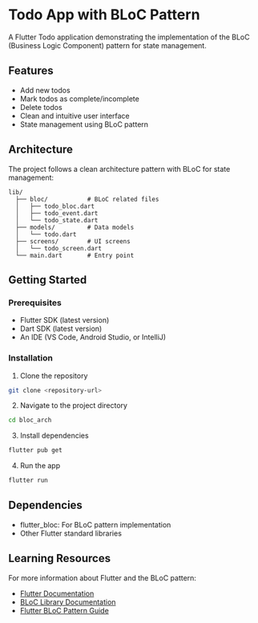 # Todo App with BLoC Pattern

A Flutter Todo application demonstrating the implementation of the BLoC (Business Logic Component) pattern for state management.

## Features

- Add new todos
- Mark todos as complete/incomplete
- Delete todos
- Clean and intuitive user interface
- State management using BLoC pattern

## Architecture

The project follows a clean architecture pattern with BLoC for state management:

```
lib/
  ├── bloc/           # BLoC related files
  │   ├── todo_bloc.dart
  │   ├── todo_event.dart
  │   └── todo_state.dart
  ├── models/         # Data models
  │   └── todo.dart
  ├── screens/        # UI screens
  │   └── todo_screen.dart
  └── main.dart       # Entry point
```

## Getting Started

### Prerequisites

- Flutter SDK (latest version)
- Dart SDK (latest version)
- An IDE (VS Code, Android Studio, or IntelliJ)

### Installation

1. Clone the repository
```bash
git clone <repository-url>
```

2. Navigate to the project directory
```bash
cd bloc_arch
```

3. Install dependencies
```bash
flutter pub get
```

4. Run the app
```bash
flutter run
```

## Dependencies

- flutter_bloc: For BLoC pattern implementation
- Other Flutter standard libraries

## Learning Resources

For more information about Flutter and the BLoC pattern:

- [Flutter Documentation](https://docs.flutter.dev/)
- [BLoC Library Documentation](https://bloclibrary.dev/)
- [Flutter BLoC Pattern Guide](https://www.flutterclutter.dev/flutter/basics/bloc-pattern-in-flutter/2021/2101/)
